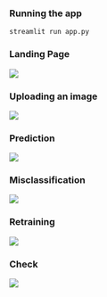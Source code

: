 ### Running the app

`streamlit run app.py`

### Landing Page

<img src="{{site.url}}/images/landing_page.png">

### Uploading an image

<img src="{{site.url}}/images/upload.png">

### Prediction

<img src="{{site.url}}/images/pred.png">

### Misclassification

<img src="{{site.url}}/images/pred_wrong_7a.png">

### Retraining

<img src="{{site.url}}/images/retrain_7a.png">

### Check

<img src="{{site.url}}/images/pred_wrong_7a_1.png">